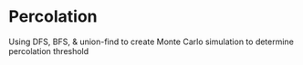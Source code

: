 # Percolation
Using DFS, BFS, &amp; union-find to create Monte Carlo simulation to determine percolation threshold

